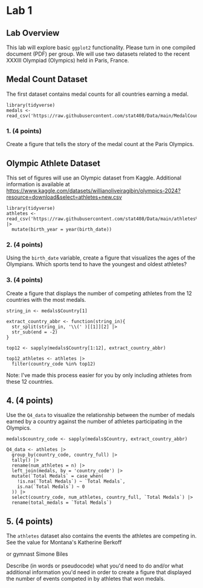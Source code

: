 # Lab 1

## Lab Overview

This lab will explore basic `ggplot2` functionality. Please turn in one compiled document (PDF) per group. We will use two datasets related to the recent XXXIII Olympiad (Olympics) held in Paris, France.



## Medal Count Dataset

The first dataset contains medal counts for all countries earning a medal.

```{r, message = F}
library(tidyverse)
medals <- read_csv('https://raw.githubusercontent.com/stat408/Data/main/MedalCount.csv')

```

### 1. (4 points)

Create a figure that tells the story of the medal count at the Paris Olympics.

## Olympic Athlete Dataset

This set of figures will use an Olympic dataset from Kaggle. Additional information is available at <https://www.kaggle.com/datasets/willianoliveiragibin/olympics-2024?resource=download&select=athletes+new.csv>

```{r, message = F}
library(tidyverse)
athletes <- read_csv('https://raw.githubusercontent.com/stat408/Data/main/athletes%20new.csv') |>
  mutate(birth_year = year(birth_date))
```

### 2. (4 points)

Using the `birth_date` variable, create a figure that visualizes the ages of the Olympians. Which sports tend to have the youngest and oldest athletes?


### 3. (4 points)

Create a figure that displays the number of competing athletes from the 12 countries with the most medals. 

```{r}
string_in <- medals$Country[1]

extract_country_abbr <- function(string_in){
  str_split(string_in, '\\(' )[[1]][2] |>
  str_sub(end = -2)
}  

top12 <- sapply(medals$Country[1:12], extract_country_abbr)

top12_athletes <- athletes |>
  filter(country_code %in% top12)

```

Note: I've made this process easier for you by only including athletes from these 12 countries.


## 4. (4 points)

Use the `Q4_data` to visualize the relationship between the number of medals earned by a country against the number of athletes  participating in the Olympics.

```{r}
medals$country_code <- sapply(medals$Country, extract_country_abbr) 

Q4_data <- athletes |> 
  group_by(country_code, country_full) |>
  tally() |>
  rename(num_athletes = n) |>
  left_join(medals, by = 'country_code') |>
  mutate(`Total Medals` = case_when(
    !is.na(`Total Medals`) ~ `Total Medals`,
    is.na(`Total Medals`) ~ 0
  )) |>
  select(country_code, num_athletes, country_full, `Total Medals`) |>
  rename(total_medals = `Total Medals`)

```




## 5. (4 points)

The `athletes` dataset also contains the events the athletes are competing in. See the value for Montana's Katherine Berkoff


or gymnast Simone Biles 


Describe (in words or pseudocode) what you'd need to do and/or what additional information you'd need in order to create a figure that displayed the number of events competed in by athletes that won medals.

